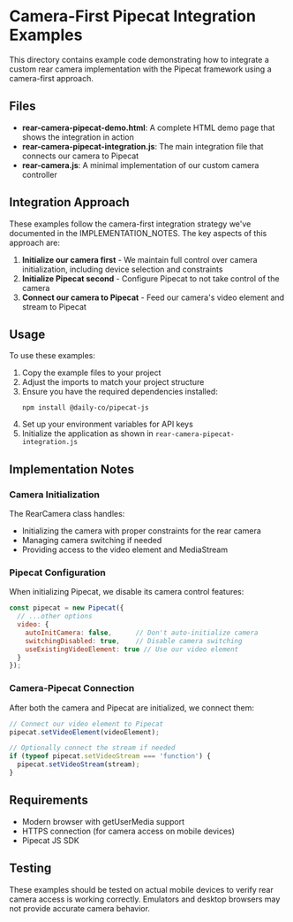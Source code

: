 # Camera-First Pipecat Integration Examples

This directory contains example code demonstrating how to integrate a custom rear camera implementation with the Pipecat framework using a camera-first approach.

## Files

- **rear-camera-pipecat-demo.html**: A complete HTML demo page that shows the integration in action
- **rear-camera-pipecat-integration.js**: The main integration file that connects our camera to Pipecat
- **rear-camera.js**: A minimal implementation of our custom camera controller

## Integration Approach

These examples follow the camera-first integration strategy we've documented in the IMPLEMENTATION_NOTES. The key aspects of this approach are:

1. **Initialize our camera first** - We maintain full control over camera initialization, including device selection and constraints
2. **Initialize Pipecat second** - Configure Pipecat to not take control of the camera
3. **Connect our camera to Pipecat** - Feed our camera's video element and stream to Pipecat

## Usage

To use these examples:

1. Copy the example files to your project
2. Adjust the imports to match your project structure
3. Ensure you have the required dependencies installed:
   ```
   npm install @daily-co/pipecat-js
   ```
4. Set up your environment variables for API keys
5. Initialize the application as shown in `rear-camera-pipecat-integration.js`

## Implementation Notes

### Camera Initialization

The RearCamera class handles:
- Initializing the camera with proper constraints for the rear camera
- Managing camera switching if needed
- Providing access to the video element and MediaStream

### Pipecat Configuration

When initializing Pipecat, we disable its camera control features:
```javascript
const pipecat = new Pipecat({
  // ...other options
  video: {
    autoInitCamera: false,      // Don't auto-initialize camera
    switchingDisabled: true,    // Disable camera switching
    useExistingVideoElement: true // Use our video element
  }
});
```

### Camera-Pipecat Connection

After both the camera and Pipecat are initialized, we connect them:
```javascript
// Connect our video element to Pipecat
pipecat.setVideoElement(videoElement);

// Optionally connect the stream if needed
if (typeof pipecat.setVideoStream === 'function') {
  pipecat.setVideoStream(stream);
}
```

## Requirements

- Modern browser with getUserMedia support
- HTTPS connection (for camera access on mobile devices)
- Pipecat JS SDK

## Testing

These examples should be tested on actual mobile devices to verify rear camera access is working correctly. Emulators and desktop browsers may not provide accurate camera behavior.
